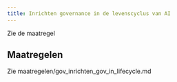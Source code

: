 ```yaml
---
title: Inrichten governance in de levenscyclus van AI
---
```

Zie de maatregel

[//]: # (Deze .md pagina mag mogelijk weg tzt)

## Maatregelen

Zie maatregelen/gov_inrichten_gov_in_lifecycle.md

<!-- list_maatregelen onderwerp/governance no-search no-onderwerp no-rol no-levenscyclus -->
